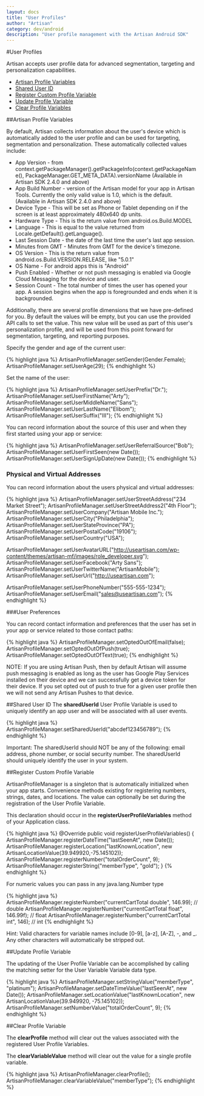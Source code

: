 ```yaml
---
layout: docs
title: "User Profiles"
author: "Artisan"
category: dev/android
description: "User profile management with the Artisan Android SDK"
---
```


#User Profiles

Artisan accepts user profile data for advanced segmentation, targeting and personalization capabilities.

<ul>
  <li><a href="#dimensions">Artisan Profile Variables</a></li>
  <li><a href="#sharedid">Shared User ID</a></li>
  <li><a href="#register">Register Custom Profile Variable</a></li>
  <li><a href="#update">Update Profile Variable</a></li>
  <li><a href="#clear">Clear Profile Variables</a></li>
</ul>

<div id="dimensions"></div>

##Artisan Profile Variables

By default, Artisan collects information about the user's device which is automatically added to the user profile and can be used for targeting, segmentation and personalization. These automatically collected values include:

<ul>
<li>App Version - from context.getPackageManager().getPackageInfo(context.getPackageName(), PackageManager.GET_META_DATA).versionName (Available in Artisan SDK 2.4.0 and above)</li>
<li>App Build Number - version of the Artisan model for your app in Artisan Tools. Currently the only valid value is 1.0, which is the default. (Available in Artisan SDK 2.4.0 and above)</li>
<li>Device Type - This will be set as Phone or Tablet depending on if the screen is at least approximately 480x640 dp units.</li>
<li>Hardware Type - This is the return value from android.os.Build.MODEL</li>
<li>Language - This is equal to the value returned from Locale.getDefault().getLanguage().</li>
<li>Last Session Date - the date of the last time the user's last app session.</li>
<li>Minutes from GMT - Minutes from GMT for the device's timezone.</li>
<li>OS Version - This is the return value from android.os.Build.VERSION.RELEASE, like "5.0.1"</li>
<li>OS Name - For android apps this is "Android"</li>
<li>Push Enabled - Whether or not push messaging is enabled via Google Cloud Messaging for the device and user.</li>
<li>Session Count - The total number of times the user has opened your app. A session begins when the app is foregrounded and ends when it is backgrounded.</li>
</ul>

Additionally, there are several profile dimensions that we have pre-defined for you. By default the values will be empty, but you can use the provided API calls to set the value. This new value will be used as part of this user's personalization profile, and will be used from this point forward for segmentation, targeting, and reporting purposes.

Specify the gender and age of the current user:

{% highlight java %}
ArtisanProfileManager.setGender(Gender.Female);
ArtisanProfileManager.setUserAge(29);
{% endhighlight %}

Set the name of the user:

{% highlight java %}
ArtisanProfileManager.setUserPrefix("Dr.");
ArtisanProfileManager.setUserFirstName("Arty");
ArtisanProfileManager.setUserMiddleName("Sans");
ArtisanProfileManager.setUserLastName("Elibom");
ArtisanProfileManager.setUserSuffix("III");
{% endhighlight %}

You can record information about the source of this user and when they first started using your app or service:

{% highlight java %}
ArtisanProfileManager.setUserReferralSource("Bob");
ArtisanProfileManager.setUserFirstSeen(new Date());
ArtisanProfileManager.setUserSignUpDate(new Date());
{% endhighlight %}

### Physical and Virtual Addresses

You can record information about the users physical and virtual addresses:

{% highlight java %}
ArtisanProfileManager.setUserStreetAddress("234 Market Street");
ArtisanProfileManager.setUserStreetAddress2("4th Floor");
ArtisanProfileManager.setUserCompany("Artisan Mobile Inc.");
ArtisanProfileManager.setUserCity("Philadelphia");
ArtisanProfileManager.setUserStateProvince("PA");
ArtisanProfileManager.setUserPostalCode("19106");
ArtisanProfileManager.setUserCountry("USA");

ArtisanProfileManager.setUserAvatarURL("http://useartisan.com/wp-content/themes/artisan-mf/images/role_developer.svg");
ArtisanProfileManager.setUserFacebook("Arty Sans");
ArtisanProfileManager.setUserTwitterName("ArtisanMobile");
ArtisanProfileManager.setUserUrl("http://useartisan.com");

ArtisanProfileManager.setUserPhoneNumber("555-555-1234");
ArtisanProfileManager.setUserEmail("sales@useartisan.com");
{% endhighlight %}

###User Preferences

You can record contact information and preferences that the user has set in your app or service related to those contact paths:

{% highlight java %}
ArtisanProfileManager.setOptedOutOfEmail(false);
ArtisanProfileManager.setOptedOutOfPush(true);
ArtisanProfileManager.setOptedOutOfText(true);
{% endhighlight %}

<div class="note note-important">
NOTE: If you are using Artisan Push, then by default Artisan will assume push messaging is enabled as long as the user has Google Play Services installed on their device and we can successfully get a device token for their device. If you set opted out of push to true for a given user profile then we will not send any Artisan Pushes to that device.
</div>

<div id="sharedid"></div>

##Shared User ID
The **sharedUserId** User Profile Variable is used to uniquely identify an app user and will be associated with all user events.

{% highlight java %}
ArtisanProfileManager.setSharedUserId("abcdef123456789");
{% endhighlight %}

<div class="note note-important">
<p>Important: The sharedUserId should NOT be any of the following: email address, phone number, or social security number.  The sharedUserId should uniquely identify the user in your system.</p>
</div>

<div id="register"></div>

##Register Custom Profile Variable

ArtisanProfileManager is a singleton that is automatically initialized when your app starts. Convenience methods existing for registering numbers, strings, dates, and locations. The value can optionally be set during the registration of the User Profile Variable.

This declaration should occur in the <strong>registerUserProfileVariables</strong> method of your Application class.

{% highlight java %}
@Override
public void registerUserProfileVariables() {
  ArtisanProfileManager.registerDateTime("lastSeenAt", new Date());
  ArtisanProfileManager.registerLocation("lastKnownLocation", new ArtisanLocationValue(39.949920,-75.145102));
  ArtisanProfileManager.registerNumber("totalOrderCount", 9);
  ArtisanProfileManager.registerString("memberType", "gold");
}
{% endhighlight %}

For numeric values you can pass in any java.lang.Number type

{% highlight java %}
ArtisanProfileManager.registerNumber("currentCartTotal double", 146.99); // double
ArtisanProfileManager.registerNumber("currentCartTotal float", 146.99f); // float
ArtisanProfileManager.registerNumber("currentCartTotal int", 146); // int
{% endhighlight %}

<div class="note note-hint">
  <p>Hint: Valid characters for variable names include [0-9], [a-z], [A-Z], -, and _. Any other characters will automatically be stripped out.</p>
</div>

<div id="update"></div>

##Update Profile Variable

The updating of the User Profile Variable can be accomplished by calling the matching setter for the User Variable Variable data type.

{% highlight java %}
ArtisanProfileManager.setStringValue("memberType", "platinum");
ArtisanProfileManager.setDateTimeValue("lastSeenAt", new Date());
ArtisanProfileManager.setLocationValue("lastKnownLocation", new ArtisanLocationValue(39.949920, -75.145102));
ArtisanProfileManager.setNumberValue("totalOrderCount", 9);
{% endhighlight %}

<div id="clear"></div>

##Clear Profile Variable

The **clearProfile** method will clear out the values associated with the registered User Profile Variables.

The **clearVariableValue** method will clear out the value for a single profile variable.

{% highlight java %}
ArtisanProfileManager.clearProfile();
ArtisanProfileManager.clearVariableValue("memberType");
{% endhighlight %}
